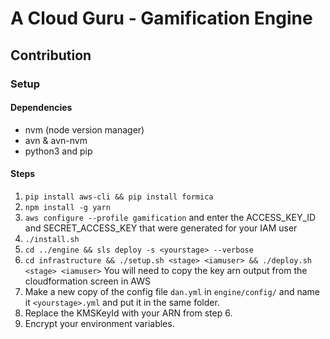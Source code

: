 # A Cloud Guru - Gamification Engine

## Contribution

### Setup
#### Dependencies
* nvm (node version manager)
* avn & avn-nvm
* python3 and pip

#### Steps
1. `pip install aws-cli && pip install formica`
2. `npm install -g yarn`
3. `aws configure --profile gamification` and enter the ACCESS_KEY_ID and SECRET_ACCESS_KEY that were generated for your IAM user
4. `./install.sh`
5. `cd ../engine && sls deploy -s <yourstage> --verbose`
6. `cd infrastructure && ./setup.sh <stage> <iamuser> && ./deploy.sh <stage> <iamuser>` You will need to copy the key arn output from the cloudformation screen in AWS
7. Make a new copy of the config file `dan.yml` in `engine/config/` and name it `<yourstage>.yml` and put it in the same folder.
8. Replace the KMSKeyId with your ARN from step 6.
9. Encrypt your environment variables.
